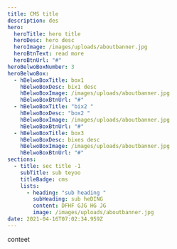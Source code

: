 ```yaml
---
title: CMS title
description: des
hero:
  heroTitle: hero title
  heroDesc: hero desc
  heroImage: /images/uploads/aboutbanner.jpg
  heroBtnText: read more
  heroBtnUrl: "#"
heroBelwoBoxNumber: 3
heroBelwoBox:
  - hBelwoBoxTitle: box1
    hBelwoBoxDesc: bix1 desc
    hBelwoBoxImage: /images/uploads/aboutbanner.jpg
    hBelwoBoxBtnUrl: "#"
  - hBelwoBoxTitle: "bix2 "
    hBelwoBoxDesc: "box2 "
    hBelwoBoxImage: /images/uploads/aboutbanner.jpg
    hBelwoBoxBtnUrl: "#"
  - hBelwoBoxTitle: box3
    hBelwoBoxDesc: bixes desc
    hBelwoBoxImage: /images/uploads/aboutbanner.jpg
    hBelwoBoxBtnUrl: "#"
sections:
  - title: sec title -1
    subTitle: sub teyoo
    titleBadge: cms
    lists:
      - heading: "sub heading "
        subHeading: sub heDING
        content: DFHF GJG HG JG
        image: /images/uploads/aboutbanner.jpg
date: 2021-04-16T07:02:34.959Z
---
```

conteet